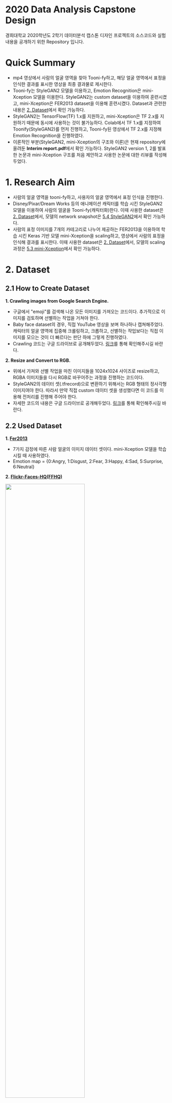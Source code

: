 
# 2020 Data Analysis Capstone Design
경희대학교 2020학년도 2학기 데이터분석 캡스톤 디자인 프로젝트의 소스코드와 실험 내용을 공개하기 위한 Repository 입니다.

# Quick Summary
- mp4 영상에서 사람의 얼굴 영역을 찾아 Tooni-fy하고, 해당 얼굴 영역에서 표정을 인식한 결과를 표시한 영상을 최종 결과물로 제시한다.
- Tooni-fy는 StyleGAN2 모델을 이용하고, Emotion Recognition은 mini-Xception 모델을 이용한다. StyleGAN2는 custom dataset을 이용하여 훈련시켰고, mini-Xception은 FER2013 dataset을 이용해 훈련시켰다. Dataset과 관련한 내용은 [2. Dataset](#dataset_head)에서 확인 가능하다.
- StyleGAN2는 TensorFlow(TF) 1.x를 지원하고, mini-Xception은 TF 2.x를 지원하기 때문에 동시에 사용하는 것이 불가능하다. Colab에서 TF 1.x를 지정하여 Toonify(StyleGAN2)를 먼저 진행하고, Tooni-fy된 영상에서 TF 2.x를 지정해 Emotion Recognition을 진행하였다.
- 이론적인 부분(StyleGAN2, mini-Xception의 구조와 이론)은 현재 repository에 올려둔 **Interim report.pdf**에서 확인 가능하다. StyleGAN2 version 1, 2를 발표한 논문과 mini-Xception 구조를 처음 제안하고 사용한 논문에 대한 리뷰를 작성해두었다.

# 1. Research Aim
- 사람의 얼굴 영역을 tooni-fy하고, 사용자의 얼굴 영역에서 표정 인식을 진행한다.
- Disney/Pixar/Dream Works 등의 애니메이션 캐릭터를 학습 시킨 StyleGAN2 모델을 이용하여 사람의 얼굴을 Tooni-fy(캐릭터화)한다. 이때 사용한 dataset은 [2. Dataset](#dataset_head)에서, 모델의 network snapshot은 [5.4 StyleGAN2](#stylegan_result)에서 확인 가능하다.
- 사람의 표정 이미지를 7개의 카테고리로 나누어 제공하는 FER2013을 이용하여 학습 시킨 Keras 기반 모델 mini-Xception을 scaling하고, 영상에서 사람의 표정을 인식해 결과를 표시한다. 이때 사용한 dataset은 [2. Dataset](#dataset_head)에서, 모델의 scaling 과정은 [5.3 mini-Xception](#mini_xception)에서 확인 가능하다.

# <a id="dataset_head">2. Dataset
## 2.1 How to Create Dataset
**1. Crawling images from Google Search Engine.**
*  구글에서 "emoji"를 검색해 나온 모든 이미지를 가져오는 코드이다. 추가적으로 이미지를 검토하며 선별하는 작업을 거쳐야 한다.
* Baby face dataset의 경우, 직접 YouTube 영상을 보며 하나하나 캡쳐해주었다. 캐릭터의 얼굴 영역에 집중해 크롤링하고, 크롭하고, 선별하는 작업보다는 직접 이미지를 모으는 것이 더 빠르다는 판단 하에 그렇게 진행하였다.
* Crawling 코드는 구글 드라이브로 공개해두었다. [링크](https://drive.google.com/drive/folders/16LaBxqRbWpAVHrQj2zo4R0nEh2C5k1zx?usp=sharing)를 통해 확인해주시길 바란다.

**2. Resize and Convert to RGB.**
* 위에서 가져와 선별 작업을 마친 이미지들을 1024x1024 사이즈로 resize하고, RGBA 이미지들을 다시 RGB로 바꾸어주는 과정을 진행하는 코드이다.
* StyleGAN2의 데이터 셋(.tfrecord)으로 변환하기 위해서는 RGB 형태의 정사각형 이미지여야 한다. 따라서 만약 직접 custom 데이터 셋을 생성했다면 이 코드를 이용해 전처리를 진행해 주어야 한다.
* 자세한 코드의 내용은 구글 드라이브로 공개해두었다. [링크](https://drive.google.com/drive/folders/1cU2z_AbF4l7S_QegRMIkINQtxW0ZwEm_?usp=sharing)를 통해 확인해주시길 바란다.

## 2.2 Used Dataset
**1. [Fer2013](https://www.kaggle.com/c/challenges-in-representation-learning-facial-expression-recognition-challenge/rules)**
*  7가지 감정에 따른 사람 얼굴의 이미지 데이터 셋이다. mini-Xception 모델을 학습시킬 때 사용하였다.
* Emotion map = {0:Angry, 1:Disgust, 2:Fear, 3:Happy, 4:Sad, 5:Surprise, 6:Neutral}

**2. [Flickr-Faces-HQ(FFHQ)](https://github.com/NVlabs/ffhq-dataset.git)**
<div>
<img src="./Demo-Image/stylegan2/dataset/ffhq-원본.jpg" width="70%"></img>
</div>

[그림 1] FFHQ를 base network로 설정했을 때의 fake init snapshot.
*출처 : [NVlab StyleGAN2 repository](https://github.com/NVlabs/ffhq-dataset.git)*

*  NVlab의 StyleGAN2에서 제공하는 고화질의 사람 얼굴 데이터 셋으로, 직접 훈련을 시키진 않았지만 style을 씌우는 base network로 FFHQ 모델을 사용했다.
*  NVlab에서는 StyleGAN2 custom model 학습을 쉽게 할 수 있도록 FFHQ와 같은 데이터 셋과 pretrained 모델을 제공한다.
*  StyleGAN2에서 style을 학습시키기 이전, fake init 스냅샷으로 [그림 1]과 같은 사진이 생성된다.

**3. [Emoji](https://drive.google.com/drive/folders/11xg3i-LVIWEIQ5mS1c97Lm3_iW5qoU10?usp=sharing)**
*  직접 Google의 이미지 검색에서 크롤링하고, resize와 RGB로의 변환 과정을 통해 생성한 emoji 데이터 셋이다.
*  Emoji-fy 모델을 학습할 때, 사용했다. [그림 2]와 같이 사람 얼굴 모델(FFHQ)의 특성이 많이 남아 있는 network를 저장하기 위해, 기존의 snapshot 주기를 default 값인 4에서 1로 줄여 주었다. 짧은 주기로 network를 저장하고, fake snapshot을 통해 원하는 모델을 선정했다.

**4. [Baby Characters of Disney/Pixar/Dream Works](https://drive.google.com/drive/folders/1zL7ExFHUzD8y4ZIztb-kBpjoZj55uWrr?usp=sharing)**
* Disney, Pixar, Dream Works의 애니메이션을 보며 직접 캡쳐한 데이터 셋이다. 애니메이션의 아기 캐릭터 얼굴을 resize, RGB 변환을 하여 사용했다.
* Baby-fy 모델을 학습시킬 때 활용했다. [그림 3]과 같이 사람 얼굴의 형태가 남아 있는 상태에서 애기메이션의 아기 얼굴에 나타나는 눈코입이 씌워져 있는 것을 확인할 수 있다.

**5. [Characters of Disney/Pixar/Dream Works](https://github.com/justinpinkney/toonify)**
<div>
<img src="./Demo-Image/stylegan2/dataset/cartoon-원본.jpg" width="70%"></img>
</div>

[그림 2] Cartooni-fy StyleGAN2 dataset.
*출처 : [Justin Pinkney의 Cartoon Dataset ](https://github.com/justinpinkney/toonify)*

* Disney, Pixar, Dream Works의 애니메이션 캐릭터의 얼굴들로 이루어진 데이터 셋이다. Pinkney의 Toonify 프로젝트에서 쓰인 모델을 training할 때 사용된 데이터 셋이다.
* [링크](https://github.com/justinpinkney/toonify)로 이동하면 원본 데이터 셋을, [Pinkney의 블로그 포스트 글](https://www.justinpinkney.com/toonify-yourself/)에서 자세한 프로젝트의 내용을 확인할 수 있다.


# 3. Design
## 3.1 Initial Design
<img src="./Demo-Image/program-process/initial-design.png" width="90%"></img>
[그림 3] 초기 프로그램 설계도
 - 초기 프로그램 구조는 [그림 5]와 같다. StyleGAN2 모델을 이용하여 만든 personal emoji를 실시간 영상에서 얼굴 영역에 렌더링한다. 이때, 각각의 표정에 맞는 emoji를 미리 만들어두고, 예측한 표정에 따라 렌더링하는 것을 목표로 설계 및 구현했다.

## 3.2 Final Design
<img src="./Demo-Image/program-process/final-design.png" width="90%"></img>

[그림 4] 최종 프로그램 설계도
- Real-time을 포기하고, 영상의 프레임 단위로 Tooni-fy를 진행하는 것을 선택했다. [그림 8]과 같이 원본 영상이 들어오면, 10 프레임 단위로 프레임을 받아 와 Toonified 영상을 만든다. 그렇게 만들어진 Toonified 영상에 Emotion Recognition을 진행해 최종 결과물을 만든다.
- 초기 설계에서 Personal emoji의 결과물이 예상보다 예쁘게 나오지 않아 Disney/Pixar/Dream Works의 애니메이션 캐릭터 얼굴을 학습 시킨 Toonify 모델을 사용했다.

# <a id="train_model">4. How to Train
## 4.1 StyleGAN2 Using Custom Dataset
<div>
<img src="./Demo-Image/program-process/train-stylegan.png" width="80%"></img>
</div>

[그림 5] StyleGAN2 Tooni-fy model training process.

- 우리 프로젝트에서는 StyleGAN2에 custom dataset을 학습시켜 그 결과물을 이용하였다. 사용되었던 dataset은 [2.Dataset](#dataset_head)에 자세히 적어두었고, 각각의 dataset에 대한 결과물은 [5.4 StyleGAN2](#stylegan_result)에서 확인 가능하다.
- 최종적으로는 pinkney의 cartoon dataset을 이용하였고, 이를 학습시킨 과정은 [그림 5]와 같다. StyleGAN2의 base network로 FFHQ(사람 얼굴의 데이터 셋으로 pre-train 된) StyleGAN2 model을 사용해주었다.
- StyleGAN 특성 상, base network에 style을 한층 한층 입혀가며 최종적으로 원하는 dataset의 fake image를 생성할 수 있는 network가 만들어진다. 현재 프로젝트에서는 사람 얼굴에 캐릭터의 스타일을 입히기 원했기 때문에 cartoon의 style을 FFHQ 모델에 입혀주는 방식으로 진행되었다.
- StyleGAN2에서 epoch과 같은 개념으로 사용되는 kimg를 default 값인 25,000으로 설정하였고, network snapshot을 저장하는 주기를 4(default)에서 1로 줄여주었다. 이를 이용해 좀 더 좁은 간격으로 저장된 network를 확인하고, 원하는 스타일의 pkl 파일을 사용할 수 있었다.
- StyleGAN2의 제안과 이론은 NVIDIA의 [publication](https://openaccess.thecvf.com/content_CVPR_2019/html/Karras_A_Style-Based_Generator_Architecture_for_Generative_Adversarial_Networks_CVPR_2019_paper.html)을, StyleGAN2의 소스코드는 [NVlab의 repository](https://github.com/NVlabs/stylegan2)를 참고하였다.


## 4.2 Scaling mini-Xception
<div>
<img src="./Demo-Image/program-process/train-mini-xception.png" width="50%"></img>
</div>

[그림 6] mini-Xception을 기반으로 한 model 9의 구조.

- 우리 프로젝트는 Xception을 경량화 한 CNN 모델 구조인 mini-Xception 구조를 이용해 감정 분류에 사용했다. Real-time으로 model import가 가능할 정도로 용량이 가볍고, 파라미터의 수가 기존의 CNN 모델보다 훨씬 적은 것이 특징이다.
- Original mini-Xception에 대해서는 [GitHub repository](https://github.com/oarriaga/face_classification)와 [publication](https://arxiv.org/abs/1710.07557)에서 확인 가능하다. 현재 프로젝트의 소스코드는 이 original repository에서 영감을 받은 [GitHub 프로젝트](https://github.com/omar178/Emotion-recognition#p1)를 참고하였다.
- Original mini-Xception 구조에 scaling을 진행하여 가장 높은 validation 정확도를 보인 모델 9를 최종 모델로 선택했다. 총 16번의 scaling을 진행하였고, 각각의 모델에 대한 자세한 결과물은  [5.3 mini-Xception](#mini_xception)에서 확인할 수 있다.
- 최종적으로 선정된 모델 9의 구조는 [그림 6]과 같다. 기존의 48x48의 입력 이미지를 94x94로 높였고(Resolution scaling), Convolution block을 4번이 아닌 6번으로 2개의 블록을 추가해주었다(Width/Depth scaling).
- Original Xception과 Big-Xception 역시 사용해 보았지만, 용량 대비 정확도가 높지 않아 real-time에 적절하지 않다고 여겨 mini-Xception 기반의 모델 9를 선택하게 되었다.

# 5. Results
## <a id="personal_emoji">5.1 Create a Personal Emoji
|  <img src="./Demo-Image/personal-emoji/origin.jpg" width="80%"></img>  |  <img src="./Demo-Image/personal-emoji/masked.png" width="80%"></img>  |  <img src="./Demo-Image/personal-emoji/remove-background.png" width="80%"></img>  |  <img src="./Demo-Image/personal-emoji/cropped.png" width="80%"></img>  |
|:---:|:---:|:---:|:---:|

[그림 7] personal emoji 생성 과정. 왼쪽부터 StyleGAN2를 통해 생성한 personal emoji 원본, mask를 씌운 이미지, mask 부분을 투명하게 제거한 이미지, face crop을 한 최종 이미지.

- Personal emoji는 사람의 얼굴을 토대로 emoji의 스타일을 덧씌워 새로운 emoji를 생성한 것을 의미한다. [그림 6]을 보면 가장 왼쪽의 이미지가 사람의 얼굴 사진을 base로 생성한 personal emoji이다. Emoji-fy 모델을 이용하여 생성한 사진에서 배경을 제거해주기 위해 cv2의 Contour 함수를 사용했다.
- Contour 영역을 검출하고, 배경으로 추정되는 부분에 mask를 씌운다. 이 mask 부분의 색상을 지워주고, RGBA로 변환하여 png 파일로 저장한다. 이 png 파일을 얼굴 영역 중심으로 crop 해주면 최종 이미지인 가장 오른쪽의 이미지가 생성된다. 자세한 코드는 **Personal-Emoji** 폴더에서 확인할 수 있다.

## <a id="real_time">5.2 Real-time Emotion Recognition & Rendering a Personal Emoji
<img src="./Demo-Image/real-time-emotion-recognition/real-time-예시.gif" width="40%"></img>

[그림 7] 실시간 personal emoji 렌더링 예시

- mini-Xception 구조의 경우, 파라미터의 수가 기존 모델에 비해 현저히 적어 실시간 영상에서 사용하는 것이 문제가 없었다. 그러나 StyleGAN2의 경우, GPU 메모리 부족과 용량이 매우 커 projection을 하는 시간이 매우 오래 걸리는 점을 고려하여 [그림 7]과 같이 미리 생성한 personal emoji를 렌더링하도록 구현했다.
- mini-Xception 모델은 [omar178](https://github.com/omar178/Emotion-recognition#p1)과 [oarriaga](https://github.com/oarriaga/face_classification)의 작업물과 논문을 참고하여 scaling 하였다.


## <a id="mini_xception">5.3 mini-Xception
| Model | Batch Size | Resolution | Augmentation | # of Conv Blocks | Architecture | Val Acc | Val Loss |
|--|--|--|--|--|--|--|--|
| origin | 32 | 48x48 | X | 4 | mini | 0.6478 | 0.9646 |
| 1 | 32 | 48x48 | O(1,000) | 4 | mini  | 0.6418 | 1.0114 |
| 2 | 32 | 48x48 | O(5,000) | 4 | mini  | 0.6363 | 0.9962 |
| 3 | 48 | 48x48 | O(5,000) | 4 | mini  | 0.6381 | 0.9445 |
| 4 | 32 | 48x48 | O(10,000) | 4 | mini  | 0.6441 | 0.9836 |
| 5 | 32 | 48x48 | O(10,000) | 4 | mini  | 0.6450 | 0.9814 |
| 6 | 48 | 128x128 | O(10,000) | 5 | mini  | 0.6743 | 0.9449 |
| 7 | 32 | 128x128 | O(10,000) | 5 | mini  | 0.6734 | 0.9678 |
| 8 | 48 | 96x96 | O(10,000) | 6 | mini  | 0.6778 | 0.9307 |
| **9** | 32 | 96x96 | O(10,000) | 6 | mini  | **0.6817** | **0.9269** |
| 10 | 32 | 72x72 | O(10,000) | 6 | mini | 0.6539 | 0.9622 |
| 11 | 32 | 48x48 | O(10,000) | 4 | Big | 0.6482 | 0.9949 |
| 12 | 32 | 94x94 | O(10,000) | 4 | Big | 0.6454 | 1.0088 |
| 13 | 32 | 128x128 | O(10,000) | 4 | Big | 0.6300 | 1.0584 |
| 14 | 32 | 96x96 | O(10,000) | 4 | origin | 0.6704 | 0.9361 |
| 15 | 32 | 96x96 | O(10,000) | 4 | origin | 0.6705 | 0.9304 |
| 16 | 32 | 96x96 | O(10,000) | 4 | origin | 0.6626 | 0.9816 |

[도표 1] Emotion Recognition Model Scaling 과정

*  mini : mini-Xception, Big : Big-Xception, origin : Xception
*  Big-Xception과 origin-Xception의 경우, 모델의 용량 대비 정확도가 mini-Xception보다 떨어져 추가적으로 scaling하지 않았다.
*  Real-time에서 돌아가는 것을 초기 목표로 했기에 validation set에 대한 정확도가 original model보다 **4%** 오른 **model 9**를 최종 모델로 선정했다.
*  Training과 Real-time Emotion Recognition 관련 코드는 **Emotion-Recognition** 폴더에서 확인할 수 있다.

## <a id="stylegan_result">5.4 StyleGAN2
### 5.4.1 Network Snapshots
<img src="./Demo-Image/stylegan2/model-snapshot/emoji-fy.jpg" width="70%"></img>

[그림 8] Emoji-fy 모델의 network snapshot

<img src="./Demo-Image/stylegan2/model-snapshot/baby-fy.jpg" width="70%"></img>

[그림 9] Baby-fy 모델의 network snapshot

<img src="./Demo-Image/stylegan2/model-snapshot/cartooni-fy.jpg" width="70%"></img>

[그림 10] Tooni-fy 모델의 network snapshot

- Emoji, Baby characters, Characters 데이터 셋을 FFHQ을 base로 학습시킨 StyleGAN2 모델의 network snapshot이다. Network를 저장하는 간격을 default 값인 4에서 1로 줄여 스타일이 조금씩 입혀지는 과정들을 보고, 가장 결과물이 나은 모델을 선정했다.
- 결과물에서 사용한 Toonify 모델은 [그림 11]이다. FFHQ 데이터 셋[그림 1]과 비교하면 원본에서 얼마나 변했는지를 확인할 수 있다. Training 코드는 **StyleGAN2_Cartoon_Model.ipynb**에서 확인할 수 있다.
- Emoji-fy model의 결과물은 [여기](https://drive.google.com/drive/folders/17OWhipBasJBeDOBvuXLDtq5qn6Ok_vZ_?usp=sharing)에서, Baby-fy model의 결과물은 [여기](https://drive.google.com/drive/folders/15RFw0e-gFsgPx2SihYMeFz4FvBVFOLDk?usp=sharing)에서, Tooni-fy model의 결과물은 [여기](https://drive.google.com/drive/folders/17a6M7VyKebakW_bcdSZ0mjl1B1w9kqOV?usp=sharing)에서 확인 가능하다.

### 5.4.2 Compare Snapshots
| <img src="./Demo-Image/stylegan2/sample-snapshot/0.ffhq-sample.jpg" width="80%"></img>  |  <img src="./Demo-Image/stylegan2/sample-snapshot/1.baby-fy-sample.jpg" width="80%"></img>  |  <img src="./Demo-Image/stylegan2/sample-snapshot/2.cartooni-fy-sample.jpg" width="80%"></img>  |  <img src="./Demo-Image/stylegan2/sample-snapshot/3.emoji-fy-sample.jpg" width="80%"></img>  |
|:--:|:--:|:--:|:--:|

[그림 11] 왼쪽부터 FFHQ, Emoji-fy, Baby-fy, Tooni-fy 모델의 snapshot.

- Snapshot 속 한 인물을 중심으로 비교해볼 수 있다. Projection 결과물이 가장 일정하고, 이쁘게 나오는 Tooni-fy 모델을 최종 모델로 선정했다.


### 5.4.3 Sample Images of Projection
| <img src="./Demo-Image/stylegan2/projection/example.jpg" width="900"></img>  |  <img src="./Demo-Image/stylegan2/projection/example_01.png" width="100%"></img>  |  <img src="./Demo-Image/stylegan2/projection/example_01-toon.jpg" width="100%"></img>  |
|:--:|:--:|:--:|

[그림 12] 왼쪽부터 원본 이미지, 얼굴 중심으로 align된 이미지, Tooni-fied 이미지.

- 왼쪽의 원본 이미지는 100K Faces 프로젝트를 통해 생성된 가상의 인물 사진이다. 인터넷 상에서 무료로 공개되어 있으므로 [구글 드라이브 링크](https://drive.google.com/drive/folders/1WPsVkdt4qDxjV2itBgw_DXkTdU-esEwY)에서 사진들을 확인 가능하다.
- Projection은 StyleGAN2의 FFHQ 얼굴 탐지와 정렬 모듈을 사용한다. Projection 코드는 [pinkney의 Toonify Yourself](https://colab.research.google.com/drive/1s2XPNMwf6HDhrJ1FMwlW1jl-eQ2-_tlk?usp=sharing)를 참고했다.

## <a id="frame_by_frame">5.5 Frame-by-frame Toonify & Emotion Recognition 
<div>
<img src="./Demo-Image/toonify-emotion/sample1-toon.gif" width="40%"></img>
<img src="./Demo-Image/toonify-emotion/sample2-toon.gif" width="40%"></img>
</div>
[그림 13] Sample 1(왼쪽)과 Sample 2(오른쪽)의 Tooni-fied Video 

<div>
<img src="./Demo-Image/toonify-emotion/sample1-slow.gif" width="40%"></img>
<img src="./Demo-Image/toonify-emotion/sample2-slow.gif" width="40%"></img>
</div>
[그림 14] Sample 1(왼쪽)과 Sample 2(오른쪽)의 최종 결과물

- Sample 1은 스마트폰 전면 카메라를 이용했기 때문에 FHD가 최대 화질이었지만, Sample 2의 경우 후면 카메라를 이용하여 UHD로 촬영했다.  [그림 13]과 [그림 14]를 보면 더 고화질로 촬영한 Sample 2의 결과물이 좀 더 좋은 퀄리티로 생성되었음을 확인할 수 있다.
- [그림 12]의 projection 예시를 보면, 고화질의 사진 한 장에 대해서는 매우 좋은 퀄리티의 결과물이 생성되는 것을 볼 수 있다. [그림 12]와 [그림 13, 14] 모두 동일한 kimg(styleGAN2의 epoch과 같은 training step)에서 생성되었음에도 불구하고, [그림 12]의 결과물이 배경과 사람의 조화나, 사람 얼굴의 identity features에 있어 차이가 발생한 이유를 화질과 배경 색의 일관성이라고 해석하고 있다. **사람 뒤의 배경이 일관된 색을 가지고 있고, 매우 고화질로 영상을 촬영한 경우 좀 더 선명하고 배경이 일관적인 영상이 생성된다.**

### 5.5.1 How to Create Sample Video
1. 1080p 이상의 화질(FHD 이상, 30fps)로 얼굴 동영상을 촬영한다.
2. 촬영한 원본 영상을 10 프레임에 1장씩 프레임을 받아와 저장한다.
3. 저장한 이미지를 StyleGAN2 FFHQ 모듈을 활용해 얼굴 영역만 crop하고, align한다.
4. Aligned 이미지를 Tooni-fy 모델에 projection한다.
5. Projection 이미지들을 모아서 cv2의 VideoWriter로 mp4 영상(fps=3)을 생성한다.
6. [그림 13]의 영상이 생성된다.

### 5.5.2 How to Create Final Output
1. [그림 13]의 영상을 가져온다.
2. 영상에서 Emotion Recognition을 실시한다. 이때, 얼굴이 검출되지 않으면 Cannot detect face region 이라는 문구를 삽입한다.
3. Emotion Recognition을 모든 프레임에 실시하고 검출된 표정 정보를 삽입한 프레임을 다시 저장한다.
4. 이 프레임을 VideoWriter로 mp4 영상(fps=3)을 생성한다.
5. [그림 14]은 이렇게 생성된 최종 영상을 0.5배속한 것이다. 영상이 끊겨 보이는 것을 최소화 하기 위해 fps를 3으로 생성했으나, 표정 인식 결과물을 천천히 확인 가능하도록 느린 버전의 gif 파일을 추가했다.

모든 프레임(원본, tooni-fied, emotion-recognition)은 이미지로 저장하고, 영상으로도 저장했다. 각각의 이미지에 따른 프로세스가 잘 이루어졌는지, 세부적인 결과물을 확인하기 위해 그렇게 구현하였다. 자세한 코드의 내용은 현재 repository에 업로드한 **Frame_by_frame_Emotion_Classification_and_Emojify.ipynb**에서 확인 가능하다.

# 6. Reference
This project was inspired by these amazing projects below. If you want to see the original project of StyleGAN2, Toonify, and Emotion Recognition using mini-Xception, please visit the address below.

### 6.1 StyleGAN2 & Toonify
1. [NVlab의 original StyleGAN2 Repo.](https://github.com/NVlabs/stylegan2.git)
2. [Pinkney의 StyleGAN2 fork.](https://github.com/justinpinkney/stylegan2.git)
3. [dvschultz의 StyleGAN2 fork.](https://github.com/dvschultz/stylegan2)
4. [Pinkney의 Toonify Yourself!](https://www.justinpinkney.com/toonify-yourself/)

### 6.2 mini-Xception
5. [Oarriaga의 mini-Xception Repo.](https://github.com/oarriaga/face_classification.git)
6. [omar178의 mini-Xception 응용 Repo.](https://github.com/omar178/Emotion-recognition.git)
